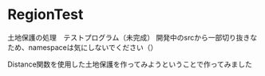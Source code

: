 # RegionTest
土地保護の処理　テストプログラム（未完成）
開発中のsrcから一部切り抜きなため、namespaceは気にしないでください（）

Distance関数を使用した土地保護を作ってみようということで作ってみました
